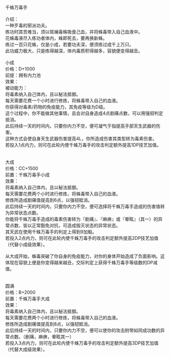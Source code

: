 <title>千蛛万毒手</title>
<meta name="GENERATOR" content="WinCHM">
<meta http-equiv="Content-Type" content="text/html; charset=gb2312">
<br>千蛛万毒手
<br>
<br>介绍：
<br>一种歹毒的邪派功夫。
<br>练功时其苦难当，须以斑斓毒蛛吸食己血，并将蛛毒带入自己血液中。
<br>花蛛毒液尽入练功者体内，蛛即死去，要再换新蛛。
<br>练过一百只花蛛，仅是小成，若要功夫深，便须练过成千上万只。
<br>此功威力极大，只是练得越深，体内毒质积得越多，容貌便变得越丑。
<br>
<br>小成
<br>价格：D+1000
<br>前提：拥有内力池
<br>效果：
<br>被动能力：
<br>    将毒素纳入自己体内，且以秘法抵御。
<br>    每天需要花费一个小时进行修炼，将蛛毒带入自己的血液。
<br>    你获得对毒素/药物的免疫能力，其免疫等级为D级。
<br>    这个过程中，你不能做其他事情，且会对自身造成4点剧痛点数，可以用强韧判定抵消。
<br>    此后持续一天的时间内，只要你内力不空，便可凝气于指提高手部天生武器的伤害。
<br>    这种方式会使自身天生武器伤害提高4L，你所造成伤害其类型转为毒素伤害。
<br>    若投入1点内力，则可在此轮内使千蛛万毒手的攻击判定额外提高1DP技艺加值。
<br>
<br>
<br>大成
<br>价格：CC+1500
<br>前置：千蛛万毒手小成
<br>效果：
<br>    将毒素纳入自己体内，且以秘法抵御。
<br>    每天需要花费两个小时进行修炼，将蛛毒带入自己的血液。
<br>    修炼所造成剧痛值提高到6点，以强韧抵消。
<br>    此后持续一天的时间内，只要你内力不空，便可选择将千蛛万毒手造成的伤害值转为异常状态点数。
<br>    你能将千蛛万毒手造成的毒素伤害转为『剧痛』、『麻痹』或『晕眩』（其一）的异常点数，皆以正常豁免对抗，可造成毁灭状态的异常状态。
<br>    其天武在使用千蛛万毒手的判定上得到9加骰。
<br>    若投入2点内力，则可在此轮内使千蛛万毒手的攻击判定额外提高2DP技艺加值（代替小成级效果）。
<br>
<br>    从大成开始，蛛毒突破了你自身的免疫能力，对你的身体开始造成了负面影响。这体现在容貌上便是你变得越来越丑，交际判定上获得千蛛万毒手等级数的DP减值。
<br>
<br>
<br>圆满
<br>价格：B+2000
<br>前置：千蛛万毒手大成
<br>效果：
<br>    将毒素纳入自己体内，且以秘法抵御。
<br>    每天需要花费两个小时进行修炼，将蛛毒带入自己的血液。
<br>    修炼所造成剧痛值提高到8点，以强韧抵消。
<br>    此后持续一天的时间内，只要你内力不空，便可以使你的攻击附带如同成功数的异常点数。（剧痛，麻痹，晕眩其一）
<br>    若投入3点内力，则可在此轮内使千蛛万毒手的攻击判定额外提高3DP技艺加值（代替大成级效果）。